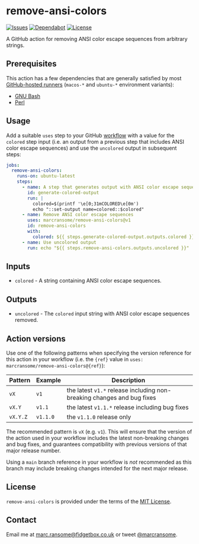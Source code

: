 # remove-ansi-colors

[![Issues](https://img.shields.io/github/issues/marcransome/remove-ansi-colors)](https://github.com/marcransome/remove-ansi-colors/issues/) [![Dependabot](https://img.shields.io/badge/dependabot-active-brightgreen.svg)](https://github.com/marcransome/remove-ansi-colors/network/dependencies) [![License](https://img.shields.io/badge/license-MIT-blue)](https://opensource.org/licenses/mit-license.php)

A GitHub action for removing ANSI color escape sequences from arbitrary strings.

## Prerequisites

This action has a few dependencies that are generally satisfied by most [GitHub-hosted runners](https://docs.github.com/en/actions/using-github-hosted-runners/about-github-hosted-runners) (`macos-*` and `ubuntu-*` environment variants):

* [GNU Bash](https://www.gnu.org/software/bash/)
* [Perl](https://www.perl.org)

## Usage

Add a suitable `uses` step to your GitHub [workflow](https://docs.github.com/en/actions/reference/workflow-syntax-for-github-actions) with a value for the `colored` step input (i.e. an output from a previous step that includes ANSI color escape sequences) and use the `uncolored` output in subsequent steps:

```yaml
jobs:
  remove-ansi-colors:
    runs-on: ubuntu-latest
    steps:
      - name: A step that generates output with ANSI color escape sequences
        id: generate-colored-output
        run: |
          colored=$(printf '\e[0;31mCOLORED\e[0m')
          echo "::set-output name=colored::$colored"
      - name: Remove ANSI color escape sequences
        uses: marcransome/remove-ansi-colors@v1
        id: remove-ansi-colors
        with:
          colored: ${{ steps.generate-colored-output.outputs.colored }}
      - name: Use uncolored output
        run: echo "${{ steps.remove-ansi-colors.outputs.uncolored }}"
```

## Inputs

* `colored` - A string containing ANSI color escape sequences.

## Outputs

* `uncolored` - The `colored` input string with ANSI color escape sequences removed.

## Action versions

Use one of the following patterns when specifying the version reference for this action in your workflow (i.e. the `{ref}` value in `uses: marcransome/remove-ansi-colors@{ref}`):

| Pattern  | Example   | Description                                                            |
|----------|-----------|------------------------------------------------------------------------|
| `vX`     | `v1`      | the latest `v1.*` release including non-breaking changes and bug fixes |
| `vX.Y`   | `v1.1`    | the latest `v1.1.*` release including bug fixes                        |
| `vX.Y.Z` | `v1.1.0`  | the `v1.1.0` release only                                              |

The recommended pattern is `vX` (e.g. `v1`). This will ensure that the version of the action used in your workflow includes the latest non-breaking changes and bug fixes, and guarantees compatibility with previous versions of that major release number.

Using a `main` branch reference in your workflow is _not_ recommended as this branch may include breaking changes intended for the next major release.

## License
`remove-ansi-colors` is provided under the terms of the [MIT License](https://opensource.org/licenses/mit-license.php).

## Contact
Email me at [marc.ransome@fidgetbox.co.uk](mailto:marc.ransome@fidgetbox.co.uk) or tweet [@marcransome](http://www.twitter.com/marcransome).
